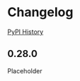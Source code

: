 # Changelog

[PyPI History][1]

[1]: https://pypi.org/project/google-cloud-runtimeconfig/#history

## 0.28.0

Placeholder
